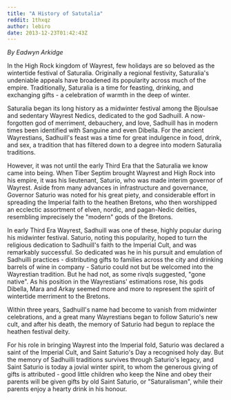```yaml
---
title: "A History of Satutalia"
reddit: 1thxqz
author: lebiro
date: 2013-12-23T01:42:43Z
---
```


*By Eadwyn Arkidge*

In the High Rock kingdom of Wayrest, few holidays are so beloved as the wintertide festival of Saturalia. Originally a regional festivity, Saturalia's undeniable appeals have broadened its popularity across much of the empire. Traditionally, Saturalia is a time for feasting, drinking, and exchanging gifts - a celebration of warmth in the deep of winter.

Saturalia began its long history as a midwinter festival among the Bjoulsae and sedentary Wayrest Nedics, dedicated to the god Sadhuill. A now-forgotten god of merriment, debauchery, and love, Sadhuill has in modern times been identified with Sanguine and even Dibella. For the ancient Wayrestians, Sadhuill's feast was a time for great indulgence in food, drink, and sex, a tradition that has filtered down to a degree into modern Saturalia traditions.

However, it was not until the early Third Era that the Saturalia we know came into being. When Tiber Septim brought Wayrest and High Rock into his empire, it was his lieutenant, Saturio, who was made interim governor of Wayrest. Aside from many advances in infrastructure and governance, Governor Saturio was noted for his great piety, and considerable effort in spreading the Imperial faith to the heathen Bretons, who then worshipped an ecclectic assortment of elven, nordic, and pagan-Nedic deities, resembling imprecisely the "modern" gods of the Bretons.

In early Third Era Wayrest, Sadhuill was one of these, highly popular during his midwinter festival. Saturio, noting this popularity, hoped to turn the religious dedication to Sadhuill's faith to the Imperial Cult, and was remarkably successful. So dedicated was he in his pursuit and emulation of Sadhuilli practices -  distributing gifts to families across the city and drinking barrels of wine in company - Saturio could not but be welcomed into the Wayrestian tradition. But he had not, as some rivqls suggested, "gone native". As his position in the Wayrestians' estimations rose, his gods Dibella, Mara and Arkay seemed more and more to represent the spirit of wintertide merriment to the Bretons. 

Within three years,  Sadhuill's name had become to vanish from midwinter celebrations, and a great many Wayrestians began to follow Saturio's new cult, and after his death, the memory of Saturio had begun to replace the heathen festival deity.

For his role in bringing Wayrest into the Imperial fold, Saturio was declared a saint of the Imperial Cult, and Saint Saturio's Day a recognised holy day. But the memory of Sadhuilli traditions survives through Saturio's legacy, and Saint Saturio is today a jovial winter spirit, to whom the generous giving of gifts is attributed - good little children who keep the Nine and obey their parents will be given gifts by old Saint Saturio, or "Saturalisman", while their parents enjoy a hearty drink in his honour.
